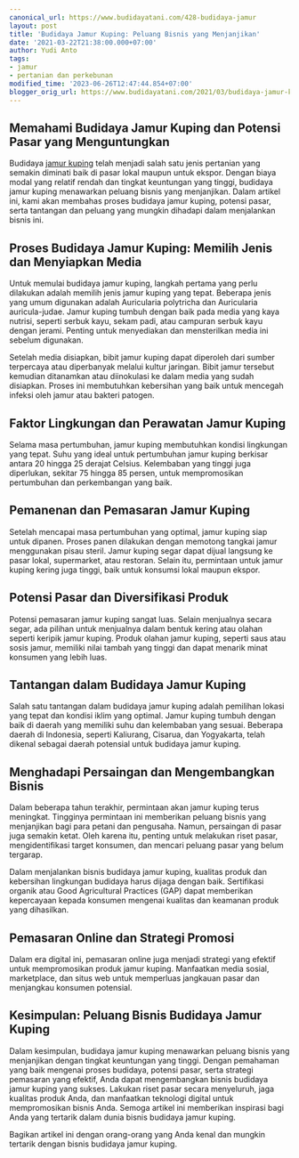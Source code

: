 ```yaml
---
canonical_url: https://www.budidayatani.com/428-budidaya-jamur
layout: post
title: 'Budidaya Jamur Kuping: Peluang Bisnis yang Menjanjikan'
date: '2021-03-22T21:38:00.000+07:00'
author: Yudi Anto
tags:
- jamur
- pertanian dan perkebunan
modified_time: '2023-06-26T12:47:44.854+07:00'
blogger_orig_url: https://www.budidayatani.com/2021/03/budidaya-jamur-kuping-banjir-order.html
---
```


<h2>Memahami Budidaya Jamur Kuping dan Potensi Pasar yang Menguntungkan</h2><p>Budidaya <a href="https://www.budidayatani.com/search/label/jamur">jamur kuping</a> telah menjadi salah satu jenis pertanian yang semakin diminati baik di pasar lokal maupun untuk ekspor. Dengan biaya modal yang relatif rendah dan tingkat keuntungan yang tinggi, budidaya jamur kuping menawarkan peluang bisnis yang menjanjikan. Dalam artikel ini, kami akan membahas proses budidaya jamur kuping, potensi pasar, serta tantangan dan peluang yang mungkin dihadapi dalam menjalankan bisnis ini.</p><h2>Proses Budidaya Jamur Kuping: Memilih Jenis dan Menyiapkan Media</h2><p>Untuk memulai budidaya jamur kuping, langkah pertama yang perlu dilakukan adalah memilih jenis jamur kuping yang tepat. Beberapa jenis yang umum digunakan adalah Auricularia polytricha dan Auricularia auricula-judae. Jamur kuping tumbuh dengan baik pada media yang kaya nutrisi, seperti serbuk kayu, sekam padi, atau campuran serbuk kayu dengan jerami. Penting untuk menyediakan dan mensterilkan media ini sebelum digunakan.</p><p>Setelah media disiapkan, bibit jamur kuping dapat diperoleh dari sumber terpercaya atau diperbanyak melalui kultur jaringan. Bibit jamur tersebut kemudian ditanamkan atau diinokulasi ke dalam media yang sudah disiapkan. Proses ini membutuhkan kebersihan yang baik untuk mencegah infeksi oleh jamur atau bakteri patogen.</p><h2>Faktor Lingkungan dan Perawatan Jamur Kuping</h2><p>Selama masa pertumbuhan, jamur kuping membutuhkan kondisi lingkungan yang tepat. Suhu yang ideal untuk pertumbuhan jamur kuping berkisar antara 20 hingga 25 derajat Celsius. Kelembaban yang tinggi juga diperlukan, sekitar 75 hingga 85 persen, untuk mempromosikan pertumbuhan dan perkembangan yang baik.</p><h2>Pemanenan dan Pemasaran Jamur Kuping</h2><p>Setelah mencapai masa pertumbuhan yang optimal, jamur kuping siap untuk dipanen. Proses panen dilakukan dengan memotong tangkai jamur menggunakan pisau steril. Jamur kuping segar dapat dijual langsung ke pasar lokal, supermarket, atau restoran. Selain itu, permintaan untuk jamur kuping kering juga tinggi, baik untuk konsumsi lokal maupun ekspor.</p><h2>Potensi Pasar dan Diversifikasi Produk</h2><p>Potensi pemasaran jamur kuping sangat luas. Selain menjualnya secara segar, ada pilihan untuk menjualnya dalam bentuk kering atau olahan seperti keripik jamur kuping. Produk olahan jamur kuping, seperti saus atau sosis jamur, memiliki nilai tambah yang tinggi dan dapat menarik minat konsumen yang lebih luas.</p><h2>Tantangan dalam Budidaya Jamur Kuping</h2><p>Salah satu tantangan dalam budidaya jamur kuping adalah pemilihan lokasi yang tepat dan kondisi iklim yang optimal. Jamur kuping tumbuh dengan baik di daerah yang memiliki suhu dan kelembaban yang sesuai. Beberapa daerah di Indonesia, seperti Kaliurang, Cisarua, dan Yogyakarta, telah dikenal sebagai daerah potensial untuk budidaya jamur kuping.</p><h2>Menghadapi Persaingan dan Mengembangkan Bisnis</h2><p>Dalam beberapa tahun terakhir, permintaan akan jamur kuping terus meningkat. Tingginya permintaan ini memberikan peluang bisnis yang menjanjikan bagi para petani dan pengusaha. Namun, persaingan di pasar juga semakin ketat. Oleh karena itu, penting untuk melakukan riset pasar, mengidentifikasi target konsumen, dan mencari peluang pasar yang belum tergarap.</p><p>Dalam menjalankan bisnis budidaya jamur kuping, kualitas produk dan kebersihan lingkungan budidaya harus dijaga dengan baik. Sertifikasi organik atau Good Agricultural Practices (GAP) dapat memberikan kepercayaan kepada konsumen mengenai kualitas dan keamanan produk yang dihasilkan.</p><h2>Pemasaran Online dan Strategi Promosi</h2><p>Dalam era digital ini, pemasaran online juga menjadi strategi yang efektif untuk mempromosikan produk jamur kuping. Manfaatkan media sosial, marketplace, dan situs web untuk memperluas jangkauan pasar dan menjangkau konsumen potensial.</p><h2>Kesimpulan: Peluang Bisnis Budidaya Jamur Kuping</h2><p>Dalam kesimpulan, budidaya jamur kuping menawarkan peluang bisnis yang menjanjikan dengan tingkat keuntungan yang tinggi. Dengan pemahaman yang baik mengenai proses budidaya, potensi pasar, serta strategi pemasaran yang efektif, Anda dapat mengembangkan bisnis budidaya jamur kuping yang sukses. Lakukan riset pasar secara menyeluruh, jaga kualitas produk Anda, dan manfaatkan teknologi digital untuk mempromosikan bisnis Anda. Semoga artikel ini memberikan inspirasi bagi Anda yang tertarik dalam dunia bisnis budidaya jamur kuping.</p><p>Bagikan artikel ini dengan orang-orang yang Anda kenal dan mungkin tertarik dengan bisnis budidaya jamur kuping.</p>